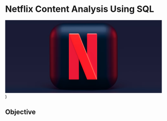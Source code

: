 # Netflix Content Analysis Using SQL 
![Netflix_logo](https://github.com/misba-coder/Netflix_SQL_project/blob/main/logo.png))
##  Objective
